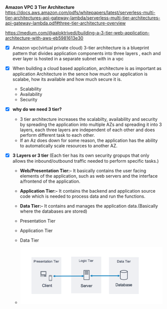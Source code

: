 **Amazon VPC 3 Tier Architecture**
https://docs.aws.amazon.com/pdfs/whitepapers/latest/serverless-multi-tier-architectures-api-gateway-lambda/serverless-multi-tier-architectures-api-gateway-lambda.pdf#three-tier-architecture-overview

https://medium.com/@aaloktrivedi/building-a-3-tier-web-application-architecture-with-aws-eb5981613e30


- [x] Amazon vpc(virtual private cloud) 3-tier architecture is a blueprint pattern that divides application components into three layers
    , each and ever layer is hosted in a separate subnet with in a vpc

- [x] When building a cloud based application, architecture is as important as application
      Architecture in the sence how much our application is scalabe, how its available and how much secure it is.
    * Scalability
    * Availability
    * Security

- [x] **why do we need 3 tier?**
    * 3 tier architecture increases the scalabilty, availability and security by spreading the application into multiple AZs and spreading
        it into 3 layers, each three layers are independent of each other and does perform different task to each other.
    * If an Az does down for some reason, the application has the ability to automatically scale resources to another AZ.

- [x] **3 Layers or 3 tier** (Each tier has its own security gropups that only allows the inbound/outbound traffic needed to perform      specific tasks.)
    * **Web/Presentation Tier:-** It basically contains the user facing elements of the application, such as web servers and the interface a/frontend of the application.
    * **Application Tier:-** It contains the backend and application source code which is needed to process data and run the functions.
    * **Data Tier:-** It contains and manages the application data.(Basically where the databases are stored)





















    * Presentation Tier
    * Application Tier
    * Data Tier
    * ![alt text](image.png)
